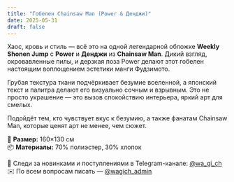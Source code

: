 ```yaml
---
title: "Гобелен Chainsaw Man (Power & Денджи)"
date: 2025-05-31
draft: false
---
```


Хаос, кровь и стиль — всё это на одной легендарной обложке **Weekly Shonen Jump** с **Power** и **Денджи** из **Chainsaw Man**. Дикий взгляд, окровавленные пилы, и дерзкая поза Power делают этот гобелен настоящим воплощением эстетики манги Фудзимото.

Грубая текстура ткани подчёркивает безумие вселенной, а японский текст и палитра делают его визуально сочным и взрывным. Это не просто украшение — это вызов спокойствию интерьера, яркий арт для смелых.

Подойдёт тем, кто чувствует вкус к безумию, а также фанатам Chainsaw Man, которые ценят арт не менее, чем сюжет.

🧵 **Размер:** 160×130 см  
📦 **Материалы:** 70% полиэстер, 30% хлопок  

📣 Следи за новинками и поступлениями в Telegram-канале: [@wa_gi_ch](https://t.me/wa_gi_ch)  
✉️ По всем вопросам писать — [@wagich_admin](https://t.me/wagich_admin)
